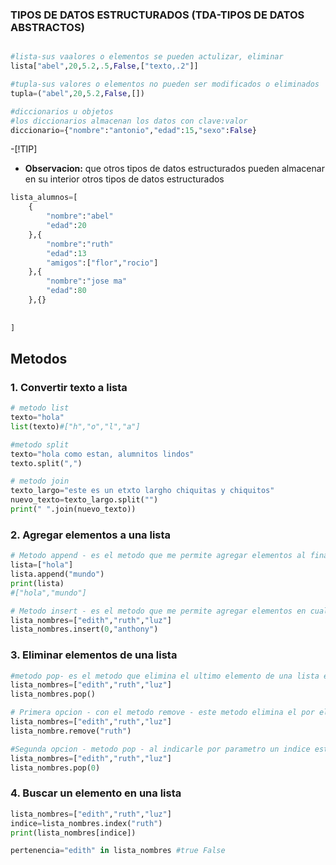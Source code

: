 ### TIPOS DE DATOS ESTRUCTURADOS (TDA-TIPOS DE DATOS ABSTRACTOS)
```python

#lista-sus vaalores o elementos se pueden actulizar, eliminar
lista["abel",20,5.2,.5,False,["texto,.2"]]

#tupla-sus valores o elementos no pueden ser modificados o eliminados
tupla=("abel",20,5.2,False,[])

#diccionarios u objetos
#los diccionarios almacenan los datos con clave:valor
diccionario={"nombre":"antonio","edad":15,"sexo":False}
```
-[!TIP]
- **Observacion:** que otros tipos de datos estructurados pueden almacenar en su interior otros tipos de datos estructurados 

```python
lista_alumnos=[
    {
        "nombre":"abel"
        "edad":20
    },{
        "nombre":"ruth"
        "edad":13
        "amigos":["flor","rocio"]
    },{
        "nombre":"jose ma"
        "edad":80
    },{}
        
            
]
```

## Metodos
### 1. Convertir texto a lista
```python
# metodo list
texto="hola"
list(texto)#["h","o","l","a"]

#metodo split
texto="hola como estan, alumnitos lindos"
texto.split(",")

# metodo join 
texto_largo="este es un etxto largho chiquitas y chiquitos"
nuevo_texto=texto_largo.split("")
print(" ".join(nuevo_texto))
```
### 2. Agregar elementos a una lista
```python
# Metodo append - es el metodo que me permite agregar elementos al final de una lista
lista=["hola"]
lista.append("mundo")
print(lista)
#["hola","mundo"]

# Metodo insert - es el metodo que me permite agregar elementos en cualquier ubicacion de mi lista 
lista_nombres=["edith","ruth","luz"]
lista_nombres.insert(0,"anthony")
```

### 3. Eliminar elementos de una lista
```python
#metodo pop- es el metodo que elimina el ultimo elemento de una lista es el contrario de de append.
lista_nombres=["edith","ruth","luz"]
lista_nombres.pop()

# Primera opcion - con el metodo remove - este metodo elimina el por el nombre el elemento que conincida dentro de mi lista.
lista_nombres=["edith","ruth","luz"]
lista_nombre.remove("ruth")

#Segunda opcion - metodo pop - al indicarle por parametro un indice este lo eliminara de la lista
lista_nombres=["edith","ruth","luz"]
lista_nombres.pop(0)
```

### 4. Buscar un elemento en una lista
```python
lista_nombres=["edith","ruth","luz"]
indice=lista_nombres.index("ruth")
print(lista_nombres[indice])

pertenencia="edith" in lista_nombres #true False
```